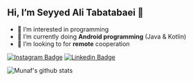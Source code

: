 ## Hi, I’m Seyyed Ali Tabatabaei 👋
- 👀 I’m interested in programming
- 🔭 I’m currently doing **Android programming** (Java & Kotlin)
- 💞️ I’m looking to for **remote** cooperation


<!--Website -->
[![Instagram Badge](https://img.shields.io/badge/-Instagram-e4405f?style=flat-square&logo=Instagram&logoColor=white)](https://instagram.com/alitabatabaei_81)
[![Linkedin Badge](https://img.shields.io/badge/-LinkedIn-0e76a8?style=flat-square&logo=Linkedin&logoColor=white)](https://linkedin.com/in/seyyed-ali-tabatabaei-697415167)


![Munaf's github stats](https://github-readme-stats.vercel.app/api?username=alitabatabaei1381&show_icons=true)


<!---
alitabatabaei1381/alitabatabaei1381 is a ✨ special ✨ repository because its `README.md` (this file) appears on your GitHub profile.
You can click the Preview link to take a look at your changes.
--->
